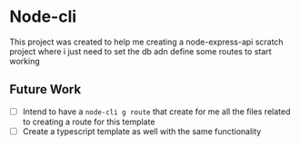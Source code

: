# Node-cli

This project was created to help me creating a node-express-api scratch project where i just need to set the db adn define some routes to start working

## Future Work

- [ ] Intend to have a `node-cli g route` that create for me all the files related to creating a route for this template
- [ ] Create a typescript template as well with the same functionality